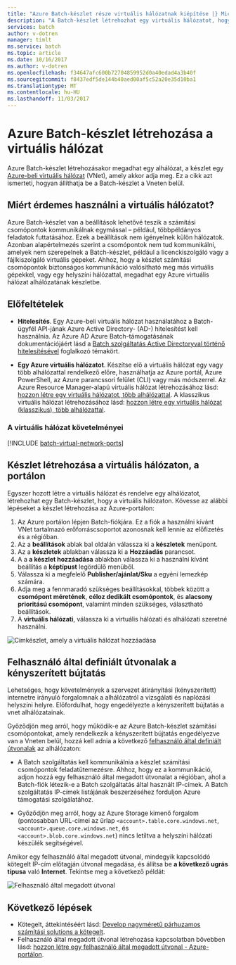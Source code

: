 ```yaml
---
title: "Azure Batch-készlet része virtuális hálózatnak kiépítése |} Microsoft Docs"
description: "A Batch-készlet létrehozhat egy virtuális hálózatot, hogy a számítási csomópontok is biztonságos kommunikáció valósítható meg a többi virtuális gép a hálózaton, például egy fájlkiszolgálón."
services: batch
author: v-dotren
manager: timlt
ms.service: batch
ms.topic: article
ms.date: 10/16/2017
ms.author: v-dotren
ms.openlocfilehash: f34647afc600b72704859952d0a40edad4a3b40f
ms.sourcegitcommit: f8437edf5de144b40aed00af5c52a20e35d10ba1
ms.translationtype: MT
ms.contentlocale: hu-HU
ms.lasthandoff: 11/03/2017
---
```

# <a name="create-an-azure-batch-pool-in-a-virtual-network"></a>Azure Batch-készlet létrehozása a virtuális hálózat


Azure Batch-készlet létrehozásakor megadhat egy alhálózat, a készlet egy [Azure-beli virtuális hálózat](../virtual-network/virtual-networks-overview.md) (VNet), amely akkor adja meg. Ez a cikk azt ismerteti, hogyan állíthatja be a Batch-készlet a Vneten belül. 



## <a name="why-use-a-vnet"></a>Miért érdemes használni a virtuális hálózatot?


Azure Batch-készlet van a beállítások lehetővé teszik a számítási csomópontok kommunikálnak egymással – például, többpéldányos feladatok futtatásához. Ezek a beállítások nem igényelnek külön hálózatok. Azonban alapértelmezés szerint a csomópontok nem tud kommunikálni, amelyek nem szerepelnek a Batch-készlet, például a licenckiszolgáló vagy a fájlkiszolgáló virtuális gépeket. Ahhoz, hogy a készlet számítási csomópontok biztonságos kommunikáció valósítható meg más virtuális gépekkel, vagy egy helyszíni hálózattal, megadhat egy Azure virtuális hálózat alhálózatának készletbe. 



## <a name="prerequisites"></a>Előfeltételek

* **Hitelesítés**. Egy Azure-beli virtuális hálózat használatához a Batch-ügyfél API-jának Azure Active Directory- (AD-) hitelesítést kell használnia. Az Azure AD Azure Batch-támogatásának dokumentációjáért lásd a [Batch szolgáltatás Active Directoryval történő hitelesítésével](batch-aad-auth.md) foglalkozó témakört. 

* **Egy Azure virtuális hálózatot**. Készítse elő a virtuális hálózat egy vagy több alhálózattal rendelkező előre, használhatja az Azure portál, Azure PowerShell, az Azure parancssori felület (CLI) vagy más módszerrel. Az Azure Resource Manager-alapú virtuális hálózat létrehozásához lásd: [hozzon létre egy virtuális hálózatot, több alhálózattal](../virtual-network/virtual-networks-create-vnet-arm-pportal.md). A klasszikus virtuális hálózat létrehozásához lásd: [hozzon létre egy virtuális hálózat (klasszikus), több alhálózattal](../virtual-network/create-virtual-network-classic.md).

### <a name="vnet-requirements"></a>A virtuális hálózat követelményei
[!INCLUDE [batch-virtual-network-ports](../../includes/batch-virtual-network-ports.md)]
    
## <a name="create-a-pool-with-a-vnet-in-the-portal"></a>Készlet létrehozása a virtuális hálózaton, a portálon

Egyszer hozott létre a virtuális hálózat és rendelve egy alhálózatot, létrehozhat egy Batch-készlet, hogy a virtuális hálózaton. Kövesse az alábbi lépéseket a készlet létrehozása az Azure-portálon: 



1. Az Azure portálon lépjen Batch-fiókjára. Ez a fiók a használni kívánt VNet tartalmazó erőforráscsoportot azonosnak kell lennie az előfizetés és a régióban. 
2. Az a **beállítások** ablak bal oldalán válassza ki a **készletek** menüpont.
3. Az a **készletek** ablakban válassza ki a **Hozzáadás** parancsot.
4. A a **a készlet hozzáadása** ablakban válassza ki a használni kívánt beállítás a **képtípust** legördülő menüből. 
5. Válassza ki a megfelelő **Publisher/ajánlat/Sku** a egyéni lemezkép számára.
6. Adja meg a fennmaradó szükséges beállításokkal, többek között a **csomópont méretének**, **céloz dedikált csomópontok**, és **alacsony prioritású csomópont**, valamint minden szükséges, választható beállítások.
7. A **virtuális hálózati**, válassza ki a virtuális hálózati és alhálózati szeretné használni.
  
  ![Címkészlet, amely a virtuális hálózat hozzáadása](./media/batch-virtual-network/add-vnet-pool.png)

## <a name="user-defined-routes-for-forced-tunneling"></a>Felhasználó által definiált útvonalak a kényszerített bújtatás

Lehetséges, hogy követelmények a szervezet átirányítási (kényszerített) internetre irányuló forgalomnak a alhálózatról a vizsgálati és naplózási helyszíni helyre. Előfordulhat, hogy engedélyezte a kényszerített bújtatás a vnet alhálózatainak. 

Győződjön meg arról, hogy működik-e az Azure Batch-készlet számítási csomópontokat, amely rendelkezik a kényszerített bújtatás engedélyezve van a Vneten belül, hozzá kell adnia a következő [felhasználó által definiált útvonalak](../virtual-network/virtual-networks-udr-overview.md) az alhálózaton:

* A Batch szolgáltatás kell kommunikálnia a készlet számítási csomópontok feladatütemezésre. Ahhoz, hogy ez a kommunikáció, adjon hozzá egy felhasználó által megadott útvonalat a régióban, ahol a Batch-fiók létezik-e a Batch szolgáltatás által használt IP-címek. A Batch szolgáltatás IP-címek listájának beszerzéséhez forduljon Azure támogatási szolgálatához.

* Győződjön meg arról, hogy az Azure Storage kimenő forgalom (pontosabban URL-címei az űrlap `<account>.table.core.windows.net`, `<account>.queue.core.windows.net`, és `<account>.blob.core.windows.net`) nincs letiltva a helyszíni hálózati készülék segítségével.

Amikor egy felhasználó által megadott útvonal, mindegyik kapcsolódó kötegelt IP-cím előtagján útvonal megadása, és állítsa be **a következő ugrás típusa** való **Internet**. Tekintse meg a következő példát:

![Felhasználó által megadott útvonal](./media/batch-virtual-network/user-defined-route.png)

## <a name="next-steps"></a>Következő lépések

- Kötegelt, áttekintéséért lásd: [Develop nagyméretű párhuzamos számítási solutions a kötegelt](batch-api-basics.md).
- Felhasználó által megadott útvonal létrehozása kapcsolatban bővebben lásd: [hozzon létre egy felhasználó által megadott útvonal - Azure-portálon](../virtual-network/create-user-defined-route-portal.md).
